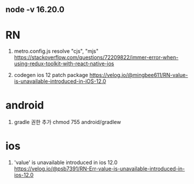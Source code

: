 ## node -v 16.20.0

# RN

1. metro.config.js resolve "cjs", "mjs"
   https://stackoverflow.com/questions/72209822/immer-error-when-using-redux-toolkit-with-react-native-ios

2. codegen ios 12 patch package
   https://velog.io/@mingbee611/RN-value-is-unavailable-introduced-in-iOS-12.0

# android

1. gradle 권한 추가
   chmod 755 android/gradlew

# ios

1. 'value' is unavailable introduced in ios 12.0
   https://velog.io/@psb7391/RN-Err-value-is-unavailable-introduced-in-ios-12.0
